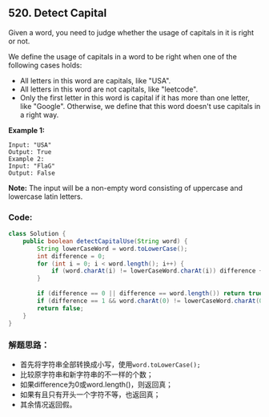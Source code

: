 ## 520. Detect Capital

Given a word, you need to judge whether the usage of capitals in it is right or not.

We define the usage of capitals in a word to be right when one of the following cases holds:

* All letters in this word are capitals, like "USA".
* All letters in this word are not capitals, like "leetcode".
* Only the first letter in this word is capital if it has more than one letter, like "Google".
Otherwise, we define that this word doesn't use capitals in a right way.

**Example 1:**

```
Input: "USA"
Output: True
Example 2:
Input: "FlaG"
Output: False
```
**Note:** The input will be a non-empty word consisting of uppercase and lowercase latin letters.

### Code:

```java
class Solution {
    public boolean detectCapitalUse(String word) {
        String lowerCaseWord = word.toLowerCase();
        int difference = 0;
        for (int i = 0; i < word.length(); i++) {
            if (word.charAt(i) != lowerCaseWord.charAt(i)) difference += 1;
        }
        
        if (difference == 0 || difference == word.length()) return true;
        if (difference == 1 && word.charAt(0) != lowerCaseWord.charAt(0)) return true;
        return false;
    }
}
```
 
### 解题思路：
* 首先将字符串全部转换成小写，使用```word.toLowerCase();```
* 比较原字符串和新字符串的不一样的个数；
* 如果difference为0或word.length()，则返回真；
* 如果有且只有开头一个字符不等，也返回真；
* 其余情况返回假。

